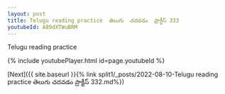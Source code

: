 ```yaml
---
layout: post
title: Telugu reading practice  తెలుగు  చదవడం  ప్రాక్టీస్ 333
youtubeId: A89dXTWuBRM
---
```

 
 
Telugu reading practice
 
 
 
 
 


{% include youtubePlayer.html id=page.youtubeId %}
 
[Next]({{ site.baseurl }}{% link  split1/_posts/2022-08-10-Telugu reading practice  తెలుగు  చదవడం  ప్రాక్టీస్ 332.md%})
 
